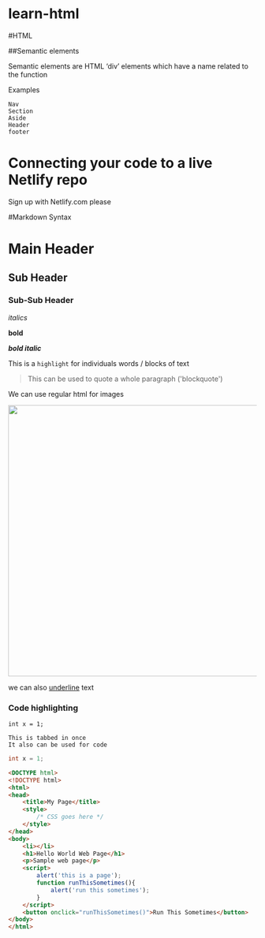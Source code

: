 # learn-html

#HTML

##Semantic elements

Semantic elements are HTML ‘div’ elements which have a name related to the function

Examples
	
	Nav
	Section
	Aside
	Header
	footer

# Connecting your code to a live Netlify repo

Sign up with Netlify.com please

#Markdown Syntax

# Main Header
## Sub Header
### Sub-Sub Header

*italics*

**bold**

***bold italic***

This is a `highlight` for individuals words / blocks of text

> This can be used to quote a whole paragraph ('blockquote')

We can use regular html for images

<img src="https://i.kym-cdn.com/entries/icons/original/000/030/157/womanyellingcat.jpg" width="550">

we can also <u>underline</u> text

### Code highlighting
```
int x = 1;
```

	This is tabbed in once
	It also can be used for code

```java
int x = 1;
```

```html
<DOCTYPE html>
<!DOCTYPE html>
<html>
<head>
	<title>My Page</title>
	<style>
		/* CSS goes here */
	</style>
</head>
<body>
	<li></li>
	<h1>Hello World Web Page</h1>
	<p>Sample web page</p>
	<script>
		alert('this is a page');
		function runThisSometimes(){
			alert('run this sometimes');
		}
	</script>
	<button onclick="runThisSometimes()">Run This Sometimes</button>
</body>
</html>
```